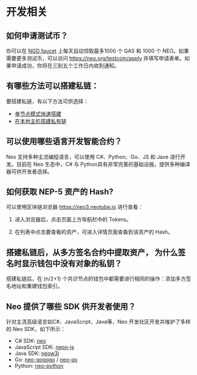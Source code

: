 # 开发相关

## 如何申请测试币？

你可以在 [NGD faucet](https://neowish.ngd.network/neo3/) 上每天自动领取最多1000 个 GAS 和 1000 个 NEO。如果需要更多测试币，可以访问 https://neo.org/testcoin/apply 并填写申请表单。如果申请成功，你将在三到五个工作日内收到通知。

## 有哪些方法可以搭建私链：

要搭建私链，有以下方法可供选择：

- [单节点模式快速搭建](../n3/develop/network/private-chain/solo.md)
- [在本地主机搭建私有链](../n3/develop/network/private-chain/private-chain2.md)

## 可以使用哪些语言开发智能合约？

Neo 支持多种主流编程语言，可以使用 C#、Python、Go、JS 和 Jave 进行开发。目前在 Neo 生态中，C# 与 Python具有非常完善的基础设施，提供多种编译器可供开发者选择。

## 如何获取 NEP-5 资产的 Hash?

可以使用区块链浏览器 <https://neo3.neotube.io> 进行查看：

  1. 进入浏览器后，点击页面上方导航栏中的 Tokens。 

  2. 在列表中点击要查看的资产，可进入详情页面查看到该资产的 Hash。

## 搭建私链后，从多方签名合约中提取资产， 为什么签名时显示钱包中没有对象的私钥？

搭建私链后，在 (n/2+1) 个共识节点的钱包中都需要进行相同的操作：添加多方签名地址和重建钱包索引。

## Neo 提供了哪些 SDK 供开发者使用？

针对主流高级语言如C#、JavaScript、Java等，Neo 开发社区开发并维护了多样的 Neo SDK，如下所示：

- C# SDK: [neo](https://github.com/neo-project/neo-devpack-dotnet)
- JavaScript SDK: [neon-js](https://github.com/CityOfZion/neon-js)
- Java SDK: [neow3j](https://github.com/neow3j/neow3j)
- Go: [neo-gogogo](https://github.com/neo-ngd/neo-gogogo) / [neo-go](https://github.com/nspcc-dev/neo-go)
- Python: [neo-python](https://github.com/CityOfZion/neo-python) 
